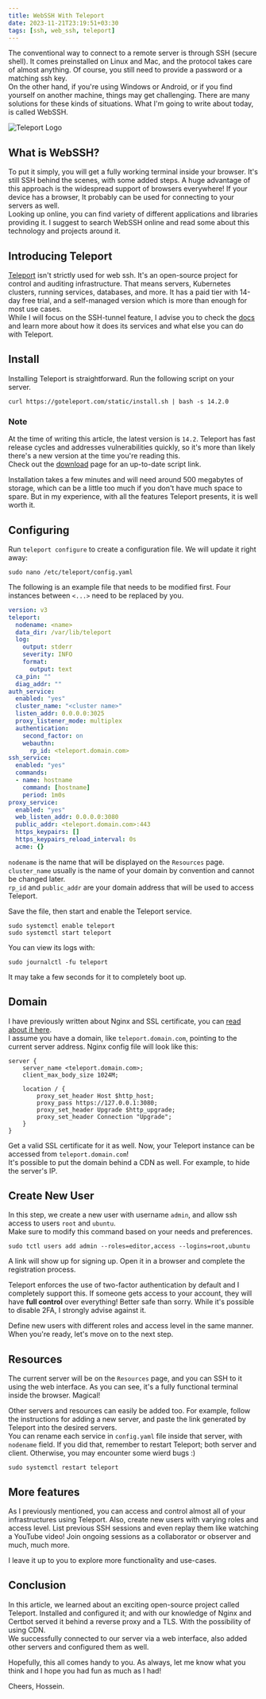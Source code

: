 ```yaml
---
title: WebSSH With Teleport
date: 2023-11-21T23:19:51+03:30
tags: [ssh, web_ssh, teleport]
---
```


The conventional way to connect to a remote server is through SSH (secure shell). It comes preinstalled on Linux and Mac,
and the protocol takes care of almost anything. Of course, you still need to provide a password or a matching ssh key.  
On the other hand, if you're using Windows or Android, or if you find yourself on another machine, things may get challenging.
There are many solutions for these kinds of situations. What I'm going to write about today, is called WebSSH.

![Teleport Logo](/logos/teleport.jpg "Teleport Logo")

## What is WebSSH?

To put it simply, you will get a fully working terminal inside your browser. It's still SSH behind the scenes, with some added steps.
A huge advantage of this approach is the widespread support of browsers everywhere! If your device has a browser,
It probably can be used for connecting to your servers as well.  
Looking up online, you can find variety of different applications and libraries providing it.
I suggest to search WebSSH online and read some about this technology and projects around it.

## Introducing Teleport

[Teleport](https://goteleport.com/) isn't strictly used for web ssh. It's an open-source project for control and auditing infrastructure.
That means servers, Kubernetes clusters, running services, databases, and more. It has a paid tier with 14-day free trial,
and a self-managed version which is more than enough for most use cases.  
While I will focus on the SSH-tunnel feature, I advise you to check the [docs](https://goteleport.com/how-it-works/) and learn more about how it does its services
and what else you can do with Teleport.

## Install

Installing Teleport is straightforward. Run the following script on your server.

```shell
curl https://goteleport.com/static/install.sh | bash -s 14.2.0
```
### Note

At the time of writing this article, the latest version is `14.2`. Teleport has fast release cycles and addresses vulnerabilities quickly,
so it's more than likely there's a new version at the time you're reading this.  
Check out the [download](https://goteleport.com/download/) page for an up-to-date script link.

Installation takes a few minutes and will need around 500 megabytes of storage, which can be a little too much if you don't have
much space to spare. But in my experience, with all the features Teleport presents, it is well worth it.

## Configuring

Run `teleport configure` to create a configuration file. We will update it right away:

```shell
sudo nano /etc/teleport/config.yaml
```

The following is an example file that needs to be modified first. Four instances between `<...>` need to be replaced by you.

```yaml
version: v3
teleport:
  nodename: <name>
  data_dir: /var/lib/teleport
  log:
    output: stderr
    severity: INFO
    format:
      output: text
  ca_pin: ""
  diag_addr: ""
auth_service:
  enabled: "yes"
  cluster_name: "<cluster name>"
  listen_addr: 0.0.0.0:3025
  proxy_listener_mode: multiplex
  authentication:
    second_factor: on
    webauthn:
      rp_id: <teleport.domain.com>
ssh_service:
  enabled: "yes"
  commands:
  - name: hostname
    command: [hostname]
    period: 1m0s
proxy_service:
  enabled: "yes"
  web_listen_addr: 0.0.0.0:3080
  public_addr: <teleport.domain.com>:443
  https_keypairs: []
  https_keypairs_reload_interval: 0s
  acme: {}
```
`nodename` is the name that will be displayed on the `Resources` page.  
`cluster_name` usually is the name of your domain by convention and cannot be changed later.  
`rp_id` and `public_addr` are your domain address that will be used to access Teleport.  

Save the file, then start and enable the Teleport service.

```shell
sudo systemctl enable teleport
sudo systemctl start teleport
```

You can view its logs with:

```shell
sudo journalctl -fu teleport
```

It may take a few seconds for it to completely boot up.

## Domain

I have previously written about Nginx and SSL certificate, you can [read about it here](https://blog.godlynice.ir/posts/2023-11-08-nginx-setup/).  
I assume you have a domain, like `teleport.domain.com`, pointing to the current server address. Nginx config file will look like this:

```nginx
server {
    server_name <teleport.domain.com>;
    client_max_body_size 1024M;

    location / {
        proxy_set_header Host $http_host;
        proxy_pass https://127.0.0.1:3080;
        proxy_set_header Upgrade $http_upgrade;
        proxy_set_header Connection "Upgrade";
    }
}
```

Get a valid SSL certificate for it as well. Now, your Teleport instance can be accessed from `teleport.domain.com`!  
It's possible to put the domain behind a CDN as well. For example, to hide the server's IP. 

## Create New User

In this step, we create a new user with username `admin`, and allow ssh access to users `root` and `ubuntu`.  
Make sure to modify this command based on your needs and preferences.

```shell
sudo tctl users add admin --roles=editor,access --logins=root,ubuntu
```

A link will show up for signing up. Open it in a browser and complete the registration process.  

Teleport enforces the use of two-factor authentication by default and I completely support this. 
If someone gets access to your account, they will have **full control** over everything! Better safe than sorry. 
While it's possible to disable 2FA, I strongly advise against it.  

Define new users with different roles and access level in the same manner. When you're ready,
let's move on to the next step. 

## Resources

The current server will be on the `Resources` page, and you can SSH to it using the web interface.
As you can see, it's a fully functional terminal inside the browser. Magical!

Other servers and resources can easily be added too. For example, follow the instructions for adding a new server, 
and paste the link generated by Teleport into the desired servers.  
You can rename each service in `config.yaml` file inside that server, with `nodename` field.
If you did that, remember to restart Teleport; both server and client. Otherwise, you may encounter some wierd bugs :)

```shell
sudo systemctl restart teleport
```

## More features

As I previously mentioned, you can access and control almost all of your infrastructures using Teleport.
Also, create new users with varying roles and access level. List previous SSH sessions and even replay them like watching a YouTube video!
Join ongoing sessions as a collaborator or observer and much, much more.  

I leave it up to you to explore more functionality and use-cases.

## Conclusion

In this article, we learned about an exciting open-source project called Teleport. Installed and configured it; and
with our knowledge of Nginx and Certbot served it behind a reverse proxy and a TLS. With the possibility of using CDN.  
We successfully connected to our server via a web interface, also added other servers and configured them as well.

Hopefully, this all comes handy to you. As always, let me know what you think and I hope you had fun as much as I had!

Cheers, Hossein.